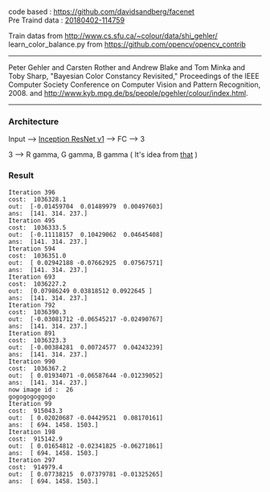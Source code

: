 code based : https://github.com/davidsandberg/facenet<br>
Pre Traind data : [20180402-114759](https://drive.google.com/open?id=1EXPBSXwTaqrSC0OhUdXNmKSh9qJUQ55-)

Train datas from http://www.cs.sfu.ca/~colour/data/shi_gehler/<br>
learn_color_balance.py from https://github.com/opencv/opencv_contrib
****
Peter Gehler and Carsten Rother and Andrew Blake and Tom Minka and Toby Sharp, "Bayesian Color Constancy Revisited,"
Proceedings of the IEEE Computer Society Conference on Computer Vision and Pattern Recognition, 2008. 
and http://www.kyb.mpg.de/bs/people/pgehler/colour/index.html.
****

### Architecture

Input --> [Inception ResNet v1](https://github.com/davidsandberg/facenet/blob/master/src/models/inception_resnet_v1.py) --> FC --> 3

3 --> R gamma, G gamma, B gamma ( It's idea from [that](https://docs.opencv.org/3.3.0/dc/dcb/tutorial_xphoto_training_white_balance.html) )

### Result


```
Iteration 396
cost:  1036328.1
out:  [-0.01459704  0.01489979  0.00497603]
ans:  [141. 314. 237.]
Iteration 495
cost:  1036333.5
out:  [-0.11118157  0.10429062  0.04645408]
ans:  [141. 314. 237.]
Iteration 594
cost:  1036351.0
out:  [ 0.02942188 -0.07662925  0.07567571]
ans:  [141. 314. 237.]
Iteration 693
cost:  1036227.2
out:  [0.07986249 0.03818512 0.0922645 ]
ans:  [141. 314. 237.]
Iteration 792
cost:  1036390.3
out:  [-0.03081712 -0.06545217 -0.02490767]
ans:  [141. 314. 237.]
Iteration 891
cost:  1036323.3
out:  [-0.00384281  0.00724577  0.04243239]
ans:  [141. 314. 237.]
Iteration 990
cost:  1036367.2
out:  [ 0.01934071 -0.06587644 -0.01239052]
ans:  [141. 314. 237.]
now image id :  26
gogogogoggogo
Iteration 99
cost:  915043.3
out:  [ 0.02020687 -0.04429521  0.08170161]
ans:  [ 694. 1458. 1503.]
Iteration 198
cost:  915142.9
out:  [ 0.01654812 -0.02341825 -0.06271861]
ans:  [ 694. 1458. 1503.]
Iteration 297
cost:  914979.4
out:  [ 0.07738215  0.07379781 -0.01325265]
ans:  [ 694. 1458. 1503.]
```


